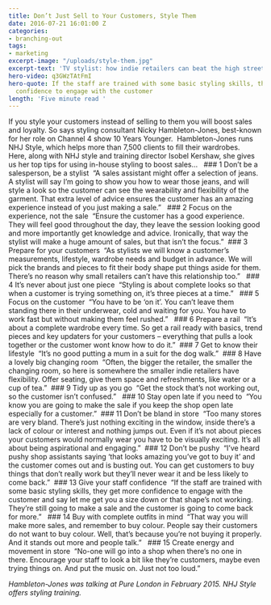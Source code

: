 ```yaml
---
title: Don’t Just Sell to Your Customers, Style Them
date: 2016-07-21 16:01:00 Z
categories:
- branching-out
tags:
- marketing
excerpt-image: "/uploads/style-them.jpg"
excerpt-text: 'TV stylist: how indie retailers can beat the high street'
hero-video: q3GWzTAtFmI
hero-quote: If the staff are trained with some basic styling skills, they get more
  confidence to engage with the customer
length: 'Five minute read '
---
```


If you style your customers instead of selling to them you will boost sales and loyalty. So says styling consultant Nicky Hambleton-Jones, best-known for her role on Channel 4 show 10 Years Younger. 
 Hambleton-Jones runs NHJ Style, which helps more than 7,500 clients to fill their wardrobes.  
Here, along with NHJ style and training director Isobel Kershaw, she gives us her top tips for using in-house styling to boost sales…      ### 1 Don’t be a salesperson, be a stylist
 “A sales assistant might offer a selection of jeans. A stylist will say I’m going to show you how to wear those jeans, and will style a look so the customer can see the wearability and flexibility of the garment. That extra level of advice ensures the customer has an amazing experience instead of you just making a sale.”     ### 2 Focus on the experience, not the sale
 “Ensure the customer has a good experience. They will feel good throughout the day, they leave the session looking good and more importantly get knowledge and advice. Ironically, that way the stylist will make a huge amount of sales, but that isn’t the focus.”  ### 3 Prepare for your customers 
 “As stylists we will know a customer’s measurements, lifestyle, wardrobe needs and budget in advance. We will pick the brands and pieces to fit their body shape put things aside for them.  There’s no reason why small retailers can’t have this relationship too.”   ### 4 It’s never about just one piece
 “Styling is about complete looks so that when a customer is trying something on, it’s three pieces at a time.”   ### 5 Focus on the customer 
 “You have to be ‘on it’. You can’t leave them standing there in their underwear, cold and waiting for you. You have to work fast but without making them feel rushed.”   ### 6 Prepare a rail 
  “It’s about a complete wardrobe every time. So get a rail ready with basics, trend pieces and key updaters for your customers – everything that pulls a look together or the customer wont know how to do it.”  ### 7 Get to know their lifestyle
 “It’s no good putting a mum in a suit for the dog walk.”  ### 8 Have a lovely big changing room
 “Often, the bigger the retailer, the smaller the changing room, so here is somewhere the smaller indie retailers have flexibility. Offer seating, give them space and refreshments, like water or a cup of tea.”  ### 9 Tidy up as you go
 “Get the stock that’s not working out, so the customer isn’t confused.”   ### 10 Stay open late if you need to
 “You know you are going to make the sale if you keep the shop open late especially for a customer.”  ### 11 Don’t be bland in store
 “Too many stores are very bland. There’s just nothing exciting in the window, inside there’s a lack of colour or interest and nothing jumps out. Even if it’s not about pieces your customers would normally wear you have to be visually exciting. It’s all about being aspirational and engaging.”  ### 12 Don’t be pushy
 “I’ve heard pushy shop assistants saying ‘that looks amazing you’ve got to buy it’ and the customer comes out and is busting out. You can get customers to buy things that don’t really work but they’ll never wear it and be less likely to come back.”  ### 13 Give your staff confidence
 “If the staff are trained with some basic styling skills, they get more confidence to engage with the customer and say let me get you a size down or that shape’s not working. They’re still going to make a sale and the customer is going to come back for more.”   ### 14 Buy with complete outfits in mind
 “That way you will make more sales, and remember to buy colour. People say their customers do not want to buy colour. Well, that’s because you’re not buying it properly. And it stands out more and people talk.”   ### 15 Create energy and movement in store
 “No-one will go into a shop when there’s no one in there. Encourage your staff to look a bit like they’re customers, maybe even trying things on. And put the music on. Just not too loud.” 

*Hambleton-Jones was talking at Pure London in February 2015.  NHJ Style offers styling training.*  